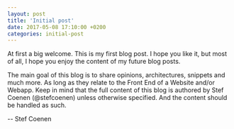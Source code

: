 ```yaml
---
layout: post
title: 'Initial post'
date: 2017-05-08 17:10:00 +0200
categories: initial-post
---
```


At first a big welcome. This is my first blog post. I hope you like it, but most of all, I hope you enjoy the content of my future blog posts.

The main goal of this blog is to share opinions, architectures, snippets and much more. As long as they relate to the Front End of a Website and/or Webapp. Keep in mind that the full content of this blog is authored by Stef Coenen (@stefcoenen) unless otherwise specified. And the content should be handled as such.

--
Stef Coenen
